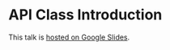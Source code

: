 # API Class Introduction

This talk is [hosted on Google Slides](https://docs.google.com/presentation/d/136iEnWSr-ANuHUnwXAe49Gf5K3azsQq38ZAZo0JPtro/edit?usp=sharing).
